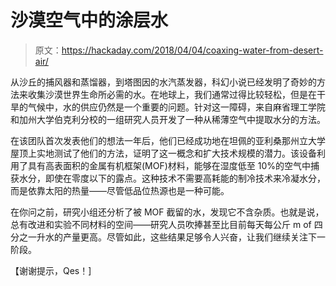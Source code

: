 # 沙漠空气中的涂层水

> 原文：<https://hackaday.com/2018/04/04/coaxing-water-from-desert-air/>

从沙丘的捕风器和蒸馏器，到塔图因的水汽蒸发器，科幻小说已经发明了奇妙的方法来收集沙漠世界生命所必需的水。在地球上，我们通常过得比较轻松，但是在干旱的气候中，水的供应仍然是一个重要的问题。针对这一障碍，来自麻省理工学院和加州大学伯克利分校的一组研究人员开发了一种从稀薄空气中提取水分的方法。

在该团队首次发表他们的想法一年后，他们已经成功地在坦佩的亚利桑那州立大学屋顶上实地测试了他们的方法，证明了这一概念和扩大技术规模的潜力。该设备利用了具有高表面积的金属有机框架(MOF)材料，能够在湿度低至 10%的空气中捕获水分，即使在零度以下的露点。这种技术不需要高耗能的制冷技术来冷凝水分，而是依靠太阳的热量——尽管低品位热源也是一种可能。

在你问之前，研究小组还分析了被 MOF 截留的水，发现它不含杂质。也就是说，总有改进和实验不同材料的空间——研究人员吹捧甚至比目前每天每公斤 m of 四分之一升水的产量更高。尽管如此，这些结果足够令人兴奋，让我们继续关注下一阶段。

【谢谢提示，Qes！]